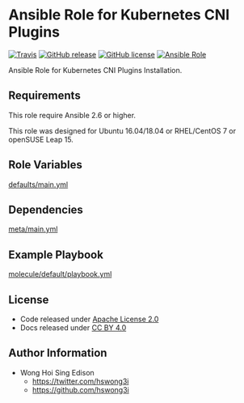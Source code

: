 # Ansible Role for Kubernetes CNI Plugins

[![Travis](https://img.shields.io/travis/alvistack/ansible-role-kubernetes-cni.svg)](https://travis-ci.org/alvistack/ansible-role-kubernetes-cni)
[![GitHub release](https://img.shields.io/github/release/alvistack/ansible-role-kubernetes-cni.svg)](https://github.com/alvistack/ansible-role-kubernetes-cni)
[![GitHub license](https://img.shields.io/github/license/alvistack/ansible-role-kubernetes-cni.svg)](https://github.com/alvistack/ansible-role-kubernetes-cni/blob/master/LICENSE)
[![Ansible Role](https://img.shields.io/badge/galaxy-alvistack.kubernetes_cni-blue.svg)](https://galaxy.ansible.com/alvistack/kubernetes_cni)

Ansible Role for Kubernetes CNI Plugins Installation.

## Requirements

This role require Ansible 2.6 or higher.

This role was designed for Ubuntu 16.04/18.04 or RHEL/CentOS 7 or openSUSE Leap 15.

## Role Variables

[defaults/main.yml](defaults/main.yml)

## Dependencies

[meta/main.yml](meta/main.yml)

## Example Playbook

[molecule/default/playbook.yml](molecule/default/playbook.yml)

## License

  - Code released under [Apache License 2.0](LICENSE)
  - Docs released under [CC BY 4.0](http://creativecommons.org/licenses/by/4.0/)

## Author Information

  - Wong Hoi Sing Edison
      - <https://twitter.com/hswong3i>
      - <https://github.com/hswong3i>
